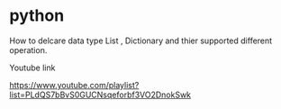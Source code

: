 # python

How to delcare data type List , Dictionary and thier supported different operation.

Youtube link 

https://www.youtube.com/playlist?list=PLdQS7bBvS0GUCNsqeforbf3VO2DnokSwk

